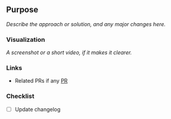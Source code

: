 ## Purpose
_Describe the approach or solution, and any major changes here._

### Visualization
_A screenshot or a short video, if it makes it clearer._

### Links
- Related PRs if any [PR](insert_link_here)

### Checklist
- [ ] Update changelog
